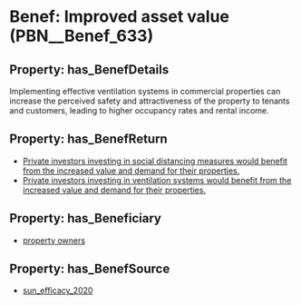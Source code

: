 # Benef: __Improved asset value__ (PBN__Benef_633)

## Property: has_BenefDetails

Implementing effective ventilation systems in commercial properties can increase the perceived safety and attractiveness of the property to tenants and customers, leading to higher occupancy rates and rental income.

## Property: has_BenefReturn

* [Private investors investing in social distancing measures would benefit from the increased value and demand for their properties.](../BenefReturn/PBN__BenefReturn_678)
* [Private investors investing in ventilation systems would benefit from the increased value and demand for their properties.](../BenefReturn/PBN__BenefReturn_679)

## Property: has_Beneficiary

* [property owners](../Stakeholder/PBN__Stakeholder_177)

## Property: has_BenefSource

* [sun_efficacy_2020](../Article/PBN__Article_125)


